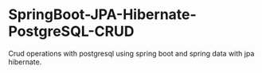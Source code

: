 # SpringBoot-JPA-Hibernate-PostgreSQL-CRUD
 Crud operations with postgresql using spring boot and spring data with jpa hibernate.

